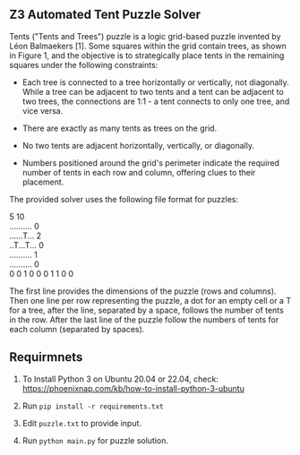 ## Z3 Automated Tent Puzzle Solver

Tents ("Tents and Trees") puzzle is a logic grid-based puzzle invented by Léon Balmaekers [1]. Some squares within the grid contain trees, as shown in Figure 1, and the objective is to strategically place tents in the remaining squares under the following constraints:

- Each tree is connected to a tree horizontally or vertically, not diagonally. While a tree can be adjacent to two tents and a tent can be adjacent to two trees, the connections are 1:1 - a tent connects to only one tree, and vice versa.

- There are exactly as many tents as trees on the grid.

- No two tents are adjacent horizontally, vertically, or diagonally.

- Numbers positioned around the grid's perimeter indicate the required number of tents in each row and column, offering clues to their placement.


The provided solver uses the following file format for puzzles:

5 10 <br>
.......... 0 <br>
......T... 2 <br>
..T...T... 0 <br>
.......... 1 <br>
.......... 0 <br>
0 0 1 0 0 0 1 1 0 0 

The first line provides the dimensions of the puzzle (rows and columns). Then one line per row representing the puzzle, a dot for an empty cell or a T for a tree, after the line, separated by a space, follows the number of tents in the row. After the last line of the puzzle follow the numbers of tents for each column (separated by spaces).



## Requirmnets
1. To Install Python 3 on Ubuntu 20.04 or 22.04, check: https://phoenixnap.com/kb/how-to-install-python-3-ubuntu

2. Run  `pip install -r requirements.txt`

3. Edit `puzzle.txt` to provide input.

4. Run `python main.py` for puzzle solution.